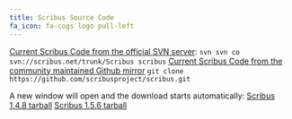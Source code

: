 ```yaml
---
title: Scribus Source Code
fa_icon: fa-cogs logo pull-left
---
```

<i class="fa fa-code-fork" aria-hidden="true"></i> [Current Scribus Code from the official SVN server](https://www.scribus.net/websvn/listing.php?repname=Scribus?target=_blank): 
`svn svn co svn://scribus.net/trunk/Scribus scribus`
<i class="fa fa-code-fork" aria-hidden="true"></i> [Current Scribus Code from the community maintained Github mirror](https://github.com/scribusproject/scribus?target=_blank)
`git clone https://github.com/scribusproject/scribus.git`

A new window will open and the download starts automatically:
<i class="fa fa-download" aria-hidden="true"></i> [Scribus 1.4.8 tarball](https://sourceforge.net/projects/scribus/files/scribus/1.4.8/scribus-1.4.8.tar.xz/download?target=_blank)
<i class="fa fa-download" aria-hidden="true"></i> [Scribus 1.5.6 tarball](https://sourceforge.net/projects/scribus/files/scribus-devel/1.5.6/scribus-1.5.6.tar.xz/download?target=_blank)
